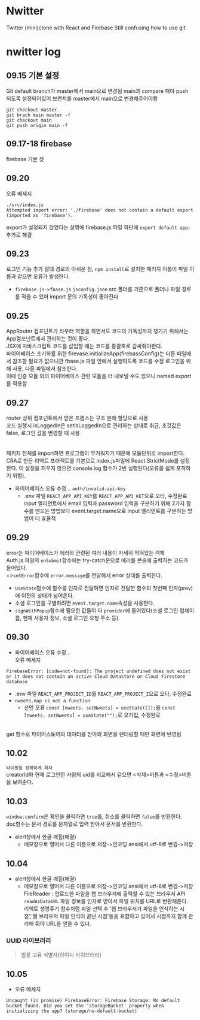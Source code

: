 # Nwitter
Twitter (mini)clone with React and Firebase
Still confusing how to use git
# nwitter log
## 09.15 기본 설정
Git default branch가 master에서 main으로 변경됨 main과 compare 해야 push 되도록 설정되어있어 브랜치를 master에서 main으로 변경해주어야함
```
git checkout master
git brach main master -f
git checkout main
git push origin main -f
```

## 09.17-18 firebase
firebase 기본 셋

## 09.20 
오류 메세지
```
./src/index.js
Attempted import error: './firebase' does not contain a default export (imported as 'firebase').
```
export가 설정되지 않았다는 설명에 firebase.js 파일 하단에 `export default app;` 추가로 해결

## 09.23
로그인 기능 추가
절대 경로의 아쉬운 점, `npm install`로 설치한 패키지 이름이 파일 이름과 같으면 오류가 발생한다. 
* `firebase.js->fbase.js`
`jsconfig.json` src 폴더를 기준으로 폴더나 파일 경로를 적을 수 있어 import 문의 가독성이 좋아진다

## 09.25
AppRouter 컴포넌트가 라우터 역할을 하면서도 코드의 가독성까지 챙기기 위해서는 App컴포넌트에서 관리하는 것이 좋다.<br>
JSX에 자바스크립트 코드를 삽입할 때는 코드를 중괄호로 감싸줘야한다.<br>
파이어베이스 초기화를 위한 firevase.initializeApp(firebassConfig)는 다른 파일에서 참조할 필요가 없으니깐 
fbase.js 파일 안에서 실행하도록 코드를 수정 로그인을 위해 사용, 다른 파일에서 참조한다. <br>
이때 인증 모듈 외의 파이어베이스 관련 모듈을 더 내보낼 수도 있으니 named export를 적용함

## 09.27
router
상위 컴포넌트에서 받은 프롭스는 구조 분해 할당으로 사용<br>
코드 실행시 isLoggedIn은 setIsLoggedIn으로 관리하는 상태로 취급, 초깃값은 false, 로그인 값을 변경할 때 사용<br>
<br><br>패키지 전체를 import하면 프로그램이 무거워지기 때문에 모듈단위로 import한다.
<br>CRA로 만든 리액트 프러젝트를 기본으로 index.js파일에 React.StrictMode를 설정한다. 이 설정을 지우지 않으면 console.log 함수가 2번 실행된다(오류를 쉽게 포착하기 위함).
* 파이어베이스 오류 수정... `auth/invalid-api-key`
	* .env 파일 `REACT_APP_API_KEY`를 `REACT_APP_API_KET`으로 오타, 수정완료
	input 엘리먼트에서 email 입력과 password 입력을 구분하기 위해 2가지 함수를 만드는 방법보다 event.target.name으로 input 엘리먼트를 구분하는 방법이 더 효율적

## 09.29
error는 파이어베이스가 에러와 관련된 여러 내용이 자세히 적혀있는 객체<br>
Auth.js 파일의 `onSubmit`함수에는 try-catch문으로 에러를 콘솔에 출력하는 코드가 들어있다.<br>
=>`setError`함수에 `error.message`를 전달해서 error 상태를 출력한다.<br>
* `UseState`함수에 함수를 인자로 전달하면 인자로 전달한 함수의 첫번째 인자(prev)에 이전의 상태가 넘어온다.
* 소셜 로그인을 구별하려면 `event.target.name`속성을 사용한다.
* `signWithPopup`함수에 필요한 값들이 다 `provider`에 들어있다(소셜 로그인 업체이름, 현재 사용자 정보, 소셜 로그인 요청 주소 등).

## 09.30
* 파이어베이스 오류 수정...
<br>오류 메세지
```
FirebaseError: [code=not-found]: The project undefined does not exist or it does not contain an active Cloud Datastore or Cloud Firestore database
```
* .env 파일 `REACT_APP_PROJECT_ID`를 `REACT_APP_PROJECT_I`으로 오타, 수정완료
* `nweets.map is not a function`
	* 선언 오류 `const [nweets, setNweets] = useState([]);`을 `const [nweets, setNweets] = useState("");`로 오기입, 수정완료
<br>
get 함수로 파이어스토어의 데이터를 받아와 화면을 렌더링할 때만 화면에 반영됨<br>

## 10.02
`타이핑을 정확하게 하자`<br>
creatorId와 현재 로그인한 사람의 uid를 비교해서 같으면 <삭제>버튼과 <수정>버튼을 보여준다.

## 10.03
`window.confirm`은 확인을 클릭하면 `true`를, 취소를 클릭하면 `false`를 반환한다.<br>
doc함수는 문서 경로를 문자열로 입력 받아서 문서를 반환한다.
* alert창에서 한글 깨짐(해결)
	* 메모장으로 열어서 다른 이름으로 저장->인코딩 ansi에서 utf-8로 변경->저장

## 10.04
* alert창에서 한글 깨짐(해결)
	* 메모장으로 열어서 다른 이름으로 저장->인코딩 ansi에서 utf-8로 변경->저장<br>
FileReader : 업로드한 파일을 웹 브라우져에 출력할 수 있는 브라우저 API<br>
`readAsDataURL` 파일 정보를 인자로 받아서 파일 위치를 URL로 반환해준다.
<br> 리액트 생명주기 함수처럼 파일 선택 후 '웹 브라우저가 파일을 인식하는 시점','웹 브라우저 파일 인식이 끝난 시점'등을 포함하고 있어서 시점까지 함께 관리해 줘야 URL을 얻을 수 있다.
### UUID 라이브러리
> 범용 고유 식별자(아이디 라이브러리)

## 10.05
* 오류 메세지
```
Uncaught (in promise) FirebaseError: Firebase Storage: No default bucket found. Did you set the 'storageBucket' property when initializing the app? (storage/no-default-bucket)
```


